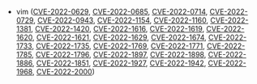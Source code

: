 - vim ([CVE-2022-0629](https://nvd.nist.gov/vuln/detail/CVE-2022-0629), [CVE-2022-0685](https://nvd.nist.gov/vuln/detail/CVE-2022-0685), [CVE-2022-0714](https://nvd.nist.gov/vuln/detail/CVE-2022-0714), [CVE-2022-0729](https://nvd.nist.gov/vuln/detail/CVE-2022-0729), [CVE-2022-0943](https://nvd.nist.gov/vuln/detail/CVE-2022-0943), [CVE-2022-1154](https://nvd.nist.gov/vuln/detail/CVE-2022-1154), [CVE-2022-1160](https://nvd.nist.gov/vuln/detail/CVE-2022-1160), [CVE-2022-1381](https://nvd.nist.gov/vuln/detail/CVE-2022-1381), [CVE-2022-1420](https://nvd.nist.gov/vuln/detail/CVE-2022-1420), [CVE-2022-1616](https://nvd.nist.gov/vuln/detail/CVE-2022-1616), [CVE-2022-1619](https://nvd.nist.gov/vuln/detail/CVE-2022-1619), [CVE-2022-1620](https://nvd.nist.gov/vuln/detail/CVE-2022-1620), [CVE-2022-1621](https://nvd.nist.gov/vuln/detail/CVE-2022-1621), [CVE-2022-1629](https://nvd.nist.gov/vuln/detail/CVE-2022-1629), [CVE-2022-1674](https://nvd.nist.gov/vuln/detail/CVE-2022-1674), [CVE-2022-1733](https://nvd.nist.gov/vuln/detail/CVE-2022-1733), [CVE-2022-1735](https://nvd.nist.gov/vuln/detail/CVE-2022-1735), [CVE-2022-1769](https://nvd.nist.gov/vuln/detail/CVE-2022-1769), [CVE-2022-1771](https://nvd.nist.gov/vuln/detail/CVE-2022-1771), [CVE-2022-1785](https://nvd.nist.gov/vuln/detail/CVE-2022-1785), [CVE-2022-1796](https://nvd.nist.gov/vuln/detail/CVE-2022-1796), [CVE-2022-1897](https://nvd.nist.gov/vuln/detail/CVE-2022-1897), [CVE-2022-1898](https://nvd.nist.gov/vuln/detail/CVE-2022-1898), [CVE-2022-1886](https://nvd.nist.gov/vuln/detail/CVE-2022-1886), [CVE-2022-1851](https://nvd.nist.gov/vuln/detail/CVE-2022-1851), [CVE-2022-1927](https://nvd.nist.gov/vuln/detail/CVE-2022-1927), [CVE-2022-1942](https://nvd.nist.gov/vuln/detail/CVE-2022-1942), [CVE-2022-1968](https://nvd.nist.gov/vuln/detail/CVE-2022-1968), [CVE-2022-2000](https://nvd.nist.gov/vuln/detail/CVE-2022-2000))
